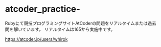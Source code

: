 # atcoder_practice-

Rubyにて競技プログラミングサイトAtCoderの問題をリアルタイムまたは過去問を解いています。
リアルタイムは165から実施中です。

https://atcoder.jp/users/whirok
